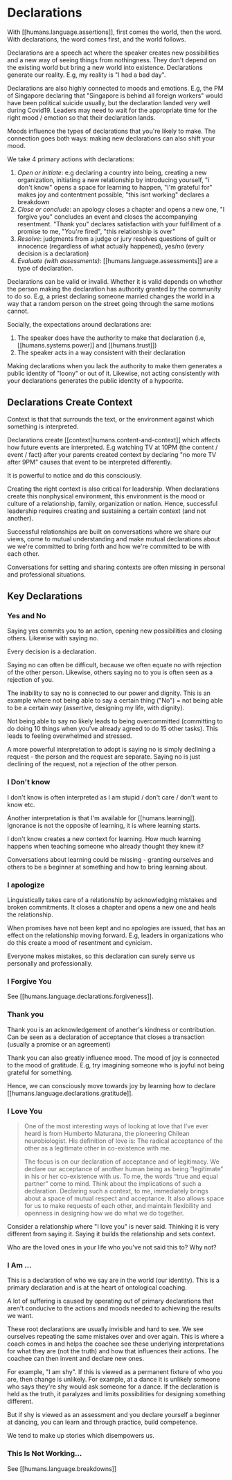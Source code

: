 
# Declarations

With [[humans.language.assertions]], first comes the world, then the word. With declarations, the word comes first, and the world follows.

Declarations are a speech act where the speaker creates new possibilities and a new way of seeing things from nothingness. They don't depend on the existing world but bring a new world into existence. Declarations generate our reality. E.g, my reality is "I had a bad day".

Declarations are also highly connected to moods and emotions. E.g, the PM of Singapore declaring that "Singapore is behind all foreign workers" would have been political suicide usually, but the declaration landed very well during Covid19. Leaders may need to wait for the appropriate time for the right mood / emotion so that their declaration lands.

Moods influence the types of declarations that you're likely to make. The connection goes both ways: making new declarations can also shift your mood.

We take 4 primary actions with declarations:

1. _Open or initiate_: e.g declaring a country into being, creating a new organization, initiating a new relationship by introducing yourself, "i don't know" opens a space for learning to happen, "I'm grateful for" makes joy and contentment possible, "this isnt working" declares a breakdown
2. _Close or conclude_: an apology closes a chapter and opens a new one, "I forgive you" concludes an event and closes the accompanying resentment. "Thank you" declares satisfaction with your fulfillment of a promise to me, "You're fired", "this relationship is over"
3. _Resolve_: judgments from a judge or jury resolves questions of guilt or innocence (regardless of what actually happened), yes/no (every decision is a declaration)
4. _Evaluate (with assessments)_: [[humans.language.assessments]] are a type of declaration.

Declarations can be valid or invalid. Whether it is valid depends on whether the person making the declaration has authority granted by the community to do so. E.g, a priest declaring someone married changes the world in a way that a random person on the street going through the same motions cannot.

Socially, the expectations around declarations are:

1. The speaker does have the authority to make that declaration (i.e, [[humans.systems.power]] and [[humans.trust]])
2. The speaker acts in a way consistent with their declaration

Making declarations when you lack the authority to make them generates a public identity of "loony" or out of it. Likewise, not acting consistently with your declarations generates the public identity of a hypocrite.

## Declarations Create Context

Context is that that surrounds the text, or the environment against which something is interpreted.

Declarations create [[context|humans.content-and-context]] which affects how future events are interpreted. E.g watching TV at 10PM (the content / event / fact) after your parents created context by declaring "no more TV after 9PM" causes that event to be interpreted differently.

It is powerful to notice and do this consciously.

Creating the right context is also critical for leadership. When declarations create this nonphysical environment, this environment is the mood or culture of a relationship, family, organization or nation. Hence, successful leadership requires creating and sustaining a certain context (and not another).

Successful relationships are built on conversations where we share our views, come to mutual understanding and make mutual declarations about we we're committed to bring forth and how we're committed to be with each other.

Conversations for setting and sharing contexts are often missing in personal and professional situations.

## Key Declarations

### Yes and No

Saying yes commits you to an action, opening new possibilities and closing others. Likewise with saying no.

Every decision is a declaration.

Saying no can often be difficult, because we often equate no with rejection of the other person. Likewise, others saying no to you is often seen as a rejection of you.

The inability to say no is connected to our power and dignity. This is an example where not being able to say a certain thing ("No") = not being able to be a certain way (assertive, designing my life, with dignity).

Not being able to say no likely leads to being overcommitted (committing to do doing 10 things when you've already agreed to do 15 other tasks). This leads to feeling overwhelmed and stressed.

A more powerful interpretation to adopt is saying no is simply declining a request - the person and the request are separate. Saying no is just declining of the request, not a rejection of the other person.

### I Don't know

I don't know is often interpreted as I am stupid / don't care / don't want to know etc.

Another interpretation is that I'm available for [[humans.learning]]. Ignorance is not the opposite of learning, it is where learning starts.

I don't know creates a new context for learning. How much learning happens when teaching someone who already thought they knew it?

Conversations about learning could be missing - granting ourselves and others to be a beginner at something and how to bring learning about.

### I apologize

Linguistically takes care of a relationship by acknowledging mistakes and broken commitments. It closes a chapter and opens a new one and heals the relationship.

When promises have not been kept and no apologies are issued, that has an effect on the relationship moving forward. E.g, leaders in organizations who do this create a mood of resentment and cynicism.

Everyone makes mistakes, so this declaration can surely serve us personally and professionally.

### I Forgive You

See [[humans.language.declarations.forgiveness]].

### Thank you

Thank you is an acknowledgement of another's kindness or contribution. Can be seen as a declaration of acceptance that closes a transaction (usually a promise or an agreement)

Thank you can also greatly influence mood. The mood of joy is connected to the mood of gratitude. E.g, try imagining someone who is joyful not being grateful for something.

Hence, we can consciously move towards joy by learning how to declare [[humans.language.declarations.gratitude]].

### I Love You

> One of the most interesting ways of looking at love that I’ve ever heard is from Humberto Maturana, the pioneering Chilean neurobiologist. His definition of love is: The radical acceptance of the other as a legitimate other in co-existence with me.
>
> The focus is on our declaration of acceptance and of legitimacy. We declare our acceptance of another human being as being “legitimate” in his or her co-existence with us. To me, the words “true and equal partner” come to mind. Think about the implications of such a declaration. Declaring such a context, to me, immediately brings about a space of mutual respect and acceptance. It also allows space for us to make requests of each other, and maintain flexibility and openness in designing how we do what we do together.

Consider a relationship where "I love you" is never said. Thinking it is very different from saying it. Saying it builds the relationship and sets context.

Who are the loved ones in your life who you've not said this to? Why not?

### I Am ...

This is a declaration of who we say are in the world (our identity). This is a primary declaration and is at the heart of ontological coaching.

A lot of suffering is caused by operating out of primary declarations that aren't conducive to the actions and moods needed to achieving the results we want.

These root declarations are usually invisible and hard to see. We see ourselves repeating the same mistakes over and over again. This is where a coach comes in and helps the coachee see these underlying interpretations for what they are (not the truth) and how that influences their actions. The coachee can then invent and declare new ones.

For example, "I am shy". If this is viewed as a permanent fixture of who you are, then change is unlikely. For example, at a dance it is unlikely someone who says they're shy would ask someone for a dance. If the declaration is held as the truth, it paralyzes and limits possibilities for designing something different.

But if shy is viewed as an assessment and you declare yourself a beginner at dancing, you can learn and through practice, build competence.

We tend to make up stories which disempowers us.

### This Is Not Working...

See [[humans.language.breakdowns]]
